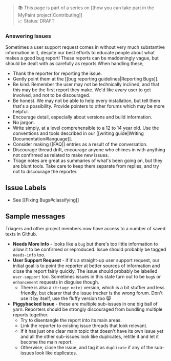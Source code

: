 > :books: This page is part of a series on [[how you can take part in the MyPaint project|Contributing]]  
> :chart_with_upwards_trend: Status: DRAFT  

### Answering Issues

Sometimes a user support request comes in
without very much substantive information in it,
despite our best efforts to educate people about what makes a good bug report!
These reports can be maddeningly vague,
but should be dealt with as carefully as reports  When handling these,

* Thank the reporter for reporting the issue.
* Gently point them at the [[bug reporting guidelines|Reporting Bugs]].
* Be kind.
  Remember the user may not be technically inclined,
  and that this may be the first report they make.
  We'd like _every_ user to get involved, and not to be discouraged.
* Be honest.
  We may not be able to help every installation,
  but tell them that's a possibility.
  Provide pointers to other forums which may be more helpful.
* Encourage detail, especially about versions and build information.
* No jargon.
* Write simply, at a level comprehensible to a 12 to 14 year old.
  Use the conventions and tools described in our [[writing guide|Writing Documentation#language]].
* Consider making [[FAQ]] entries as a result of the conversation.
* Discourage thread drift, encourage anyone who chimes in with anything
  not confirmed as related to make new issues.
* Triage notes are great as summaries of what's been going on,
  but they are blunt tools.
  Take care to keep them separate from replies, and try not to discourage the reporter.

[guide.reporting]: https://github.com/mypaint/mypaint/wiki/Reporting-Bugs
[guide.contributing]: https://github.com/mypaint/mypaint/blob/master/CONTRIBUTING.md

## Issue Labels

* See [[Fixing Bugs#classifying]]

## Sample messages

Triagers and other project members now have access to a number of saved texts in Github.

* **Needs More Info** - looks like a `bug` but there's too little information to allow it to be confirmed or reproduced. Issue should probably be tagged `needs-info` too.
* **User Support Request** - if it's a straight-up user support request, our initial goal is to point the reporter at better sources of information and close the report fairly quickly. The issue should probably be labelled `user-support` too. Sometimes issues in this state turn out to be `bug`s or `enhancement` requests in disguise though.
  * There is also a `(triage note)` version, which is a bit stuffier and less friendly, but clearer that the issue tracker is the wrong forum. Don't use it by itself, use the fluffy version too :smile_cat: 
* **Piggybacked Issue** - these are multiple sub-issues in one big ball of yarn. Reporters should be strongly discouraged from bundling multiple reports together.
  * Try to disentangle the report into its main areas.
  * Link the reporter to existing issue threads that look relevant.
  * If it has just one clear main topic that doesn't have its own issue yet
and all the other sub-issues look like duplicates,
retitle it and let it become the main report.
  * Otherwise, close the issue, and tag it as `duplicate` if any of the sub-issues look like duplicates.